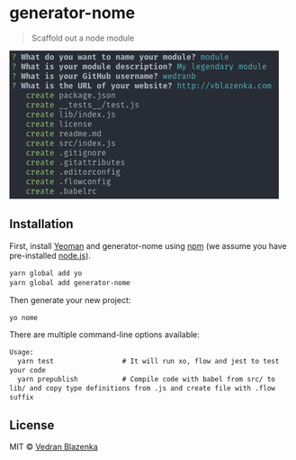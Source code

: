 # generator-nome
> Scaffold out a node module

![](screenshot.png)

## Installation

First, install [Yeoman](http://yeoman.io) and generator-nome using [npm](https://www.npmjs.com/) (we assume you have pre-installed [node.js](https://nodejs.org/)).

```bash
yarn global add yo
yarn global add generator-nome
```

Then generate your new project:

```bash
yo nome
```

There are multiple command-line options available:

```
Usage:
  yarn test                 # It will run xo, flow and jest to test your code
  yarn prepublish           # Compile code with babel from src/ to lib/ and copy type definitions from .js and create file with .flow suffix
```

## License

MIT © [Vedran Blazenka](http://vblazenka.com)
